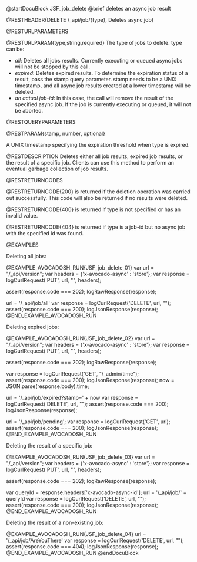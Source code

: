 
@startDocuBlock JSF_job_delete
@brief deletes an async job result

@RESTHEADER{DELETE /_api/job/{type}, Deletes async job}

@RESTURLPARAMETERS

@RESTURLPARAM{type,string,required}
The type of jobs to delete. type can be:
* *all*: Deletes all jobs results. Currently executing or queued async 
  jobs will not be stopped by this call.
* *expired*: Deletes expired results. To determine the expiration status of a 
  result, pass the stamp query parameter. stamp needs to be a UNIX timestamp, 
  and all async job results created at a lower timestamp will be deleted.
* *an actual job-id*: In this case, the call will remove the result of the
  specified async job. If the job is currently executing or queued, it will
  not be aborted.

@RESTQUERYPARAMETERS

@RESTPARAM{stamp, number, optional}

A UNIX timestamp specifying the expiration threshold when type is expired.

@RESTDESCRIPTION
Deletes either all job results, expired job results, or the result of a
specific job.
Clients can use this method to perform an eventual garbage collection of job
results.

@RESTRETURNCODES

@RESTRETURNCODE{200}
is returned if the deletion operation was carried out successfully.
This code will also be returned if no results were deleted.

@RESTRETURNCODE{400}
is returned if type is not specified or has an invalid value.

@RESTRETURNCODE{404}
is returned if type is a job-id but no async job with the specified id was
found.

@EXAMPLES

Deleting all jobs:

@EXAMPLE_AVOCADOSH_RUN{JSF_job_delete_01}
  var url = "/_api/version";
  var headers = {'x-avocado-async' : 'store'};
  var response = logCurlRequest('PUT', url, "", headers);

  assert(response.code === 202);
  logRawResponse(response);

  url = '/_api/job/all'
  var response = logCurlRequest('DELETE', url, "");
  assert(response.code === 200);
  logJsonResponse(response);
@END_EXAMPLE_AVOCADOSH_RUN

Deleting expired jobs:

@EXAMPLE_AVOCADOSH_RUN{JSF_job_delete_02}
  var url = "/_api/version";
  var headers = {'x-avocado-async' : 'store'};
  var response = logCurlRequest('PUT', url, "", headers);

  assert(response.code === 202);
  logRawResponse(response);

  var response = logCurlRequest('GET', "/_admin/time");
  assert(response.code === 200);
  logJsonResponse(response);
  now = JSON.parse(response.body).time;

  url = '/_api/job/expired?stamp=' + now
  var response = logCurlRequest('DELETE', url, "");
  assert(response.code === 200);
  logJsonResponse(response);

  url = '/_api/job/pending';
  var response = logCurlRequest('GET', url);
  assert(response.code === 200);
  logJsonResponse(response);
@END_EXAMPLE_AVOCADOSH_RUN

Deleting the result of a specific job:

@EXAMPLE_AVOCADOSH_RUN{JSF_job_delete_03}
  var url = "/_api/version";
  var headers = {'x-avocado-async' : 'store'};
  var response = logCurlRequest('PUT', url, "", headers);

  assert(response.code === 202);
  logRawResponse(response);

  var queryId = response.headers['x-avocado-async-id'];
  url = '/_api/job/' + queryId
  var response = logCurlRequest('DELETE', url, "");
  assert(response.code === 200);
  logJsonResponse(response);
@END_EXAMPLE_AVOCADOSH_RUN

Deleting the result of a non-existing job:

@EXAMPLE_AVOCADOSH_RUN{JSF_job_delete_04}
  url = '/_api/job/AreYouThere'
  var response = logCurlRequest('DELETE', url, "");
  assert(response.code === 404);
  logJsonResponse(response);
@END_EXAMPLE_AVOCADOSH_RUN
@endDocuBlock

